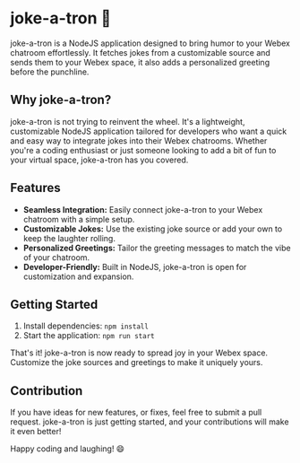 # joke-a-tron 🤖

joke-a-tron is a NodeJS application designed to bring humor to your Webex chatroom effortlessly. It fetches jokes from a customizable source and sends them to your Webex space, it also adds a personalized greeting before the punchline.

## Why joke-a-tron?

joke-a-tron is not trying to reinvent the wheel. It's a lightweight, customizable NodeJS application tailored for developers who want a quick and easy way to integrate jokes into their Webex chatrooms. Whether you're a coding enthusiast or just someone looking to add a bit of fun to your virtual space, joke-a-tron has you covered.

## Features

- **Seamless Integration:** Easily connect joke-a-tron to your Webex chatroom with a simple setup.
- **Customizable Jokes:** Use the existing joke source or add your own to keep the laughter rolling.
- **Personalized Greetings:** Tailor the greeting messages to match the vibe of your chatroom.
- **Developer-Friendly:** Built in NodeJS, joke-a-tron is open for customization and expansion.

## Getting Started

1. Install dependencies: `npm install`
2. Start the application: `npm run start`

That's it! joke-a-tron is now ready to spread joy in your Webex space. Customize the joke sources and greetings to make it uniquely yours.

## Contribution

If you have ideas for new features, or fixes, feel free to submit a pull request. joke-a-tron is just getting started, and your contributions will make it even better!

Happy coding and laughing! 😄
